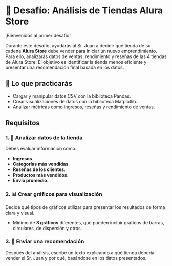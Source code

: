 # 🎯 Desafío: Análisis de Tiendas Alura Store

¡Bienvenidos al primer desafío!

Durante este desafío, ayudarás al Sr. Juan a decidir qué tienda de su cadena **Alura Store** debe vender para iniciar un nuevo emprendimiento. Para ello, analizarás datos de ventas, rendimiento y reseñas de las 4 tiendas de Alura Store. El objetivo es identificar la tienda menos eficiente y presentar una recomendación final basada en los datos.

## 🧠 Lo que practicarás

- Cargar y manipular datos CSV con la biblioteca Pandas.
- Crear visualizaciones de datos con la biblioteca Matplotlib.
- Analizar métricas como ingresos, reseñas y rendimiento de ventas.

## Requisitos

### 1. 🧐 Analizar datos de la tienda
   Debes evaluar información como:
   - **Ingresos**.
   - **Categorías más vendidas**.
   - **Reseñas de los clientes**.
   - **Productos más vendidos**.
   - **Envío promedio**.

### 2. 📊 Crear gráficos para visualización
   Decide qué tipos de gráficos utilizar para presentar los resultados de forma clara y visual.
   - Mínimo de **3 gráficos** diferentes, que pueden incluir gráficos de barras, circulares, de dispersión y otros.

### 3. 📝 Enviar una recomendación
   Después del análisis, escribe un texto explicando a qué tienda debería vender el Sr. Juan y por qué, basándose en los datos presentados.
